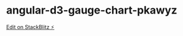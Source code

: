# angular-d3-gauge-chart-pkawyz

[Edit on StackBlitz ⚡️](https://stackblitz.com/edit/angular-d3-gauge-chart-pkawyz)